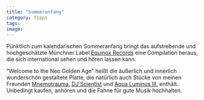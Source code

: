 ```yaml
---
title: "Sommeranfang"
category: Tipps
tags: 
image: 
---
```


Pünktlich zum kalendarischen Sommeranfang bringt das aufstrebende und hochgeschätzte Münchner Label [Equinox Records](http://www.e-q-x.net/) eine Compilation heraus, die sich international sehen und hören lassen kann.

"Welcome to the Neo Golden Age" heißt die äußerlich und innerlich wunderschön gestaltete Platte, die natürlich auch Stücke von meinen Freunden [Mnemotrauma](http://www.mnemotrauma.de), [DJ Scientist](http://www.djscientist.com) und [Aqua Luminus III.](http://www.88komaflash.de) enthält. Unbedingt kaufen, anhören und die Fahne für gute Musik hochhalten.

